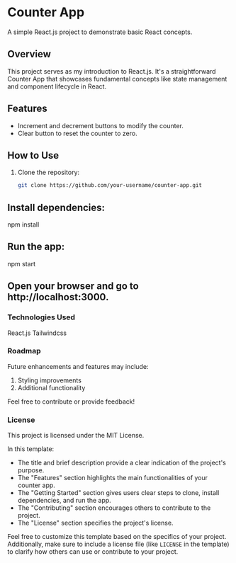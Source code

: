 # Counter App

A simple React.js project to demonstrate basic React concepts.

## Overview

This project serves as my introduction to React.js. It's a straightforward Counter App that showcases fundamental concepts like state management and component lifecycle in React.

## Features

- Increment and decrement buttons to modify the counter.
- Clear button to reset the counter to zero.

## How to Use

1. Clone the repository:
   ```bash
   git clone https://github.com/your-username/counter-app.git

## Install dependencies:

npm install

## Run the app:

npm start

## Open your browser and go to http://localhost:3000.

<h3>Technologies Used</h3>
React.js
Tailwindcss

<h3>Roadmap</h3>

Future enhancements and features may include:

1. Styling improvements
2. Additional functionality

Feel free to contribute or provide feedback!

<h3>License</h3>

This project is licensed under the MIT License.


In this template:

- The title and brief description provide a clear indication of the project's purpose.
- The "Features" section highlights the main functionalities of your counter app.
- The "Getting Started" section gives users clear steps to clone, install dependencies, and run the app.
- The "Contributing" section encourages others to contribute to the project.
- The "License" section specifies the project's license.

Feel free to customize this template based on the specifics of your project. Additionally, make sure to include a license file (like `LICENSE` in the template) to clarify how others can use or contribute to your project.


